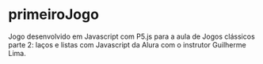 # primeiroJogo
Jogo desenvolvido em Javascript com P5.js para a aula de Jogos clássicos parte 2: laços e listas com Javascript da Alura com o instrutor Guilherme Lima.



